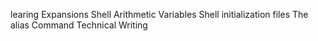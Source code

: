 learing 
    Expansions
    Shell Arithmetic
    Variables
    Shell initialization files
    The alias Command
    Technical Writing


